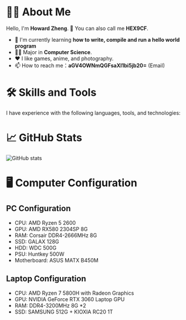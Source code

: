 # 👨‍💻 About Me

Hello, I'm **Howard Zheng**. 👋 You can also call me **HEX9CF**. 

- 🌱 I'm currently learning **how to write, compile and run a hello world program**
- 🧑‍🎓 Major in **Computer Science**.
- ❤️ I like games, anime, and photography.
- 📫 How to reach me：**aGV4OWNmQGFsaXl1bi5jb20=** (Email)

# 🛠 Skills and Tools

I have experience with the following languages, tools, and technologies:

# 📈 GitHub Stats

![GitHub stats](https://github-readme-stats.vercel.app/api?username=HEX9CF&show_icons=true)

# 🖥️ Computer Configuration

## PC Configuration

- CPU: AMD Ryzen 5 2600
- GPU: AMD RX580 2304SP 8G
- RAM: Corsair DDR4-2666MHz 8G
- SSD: GALAX 128G
- HDD: WDC 500G
- PSU: Huntkey 500W
- Motherboard: ASUS MATX B450M

## Laptop Configuration 

- CPU: AMD Ryzen 7 5800H with Radeon Graphics
- GPU: NVIDIA GeForce RTX 3060 Laptop GPU
- RAM: DDR4-3200MHz 8G *2
- SSD: SAMSUNG 512G + KIOXIA RC20 1T
